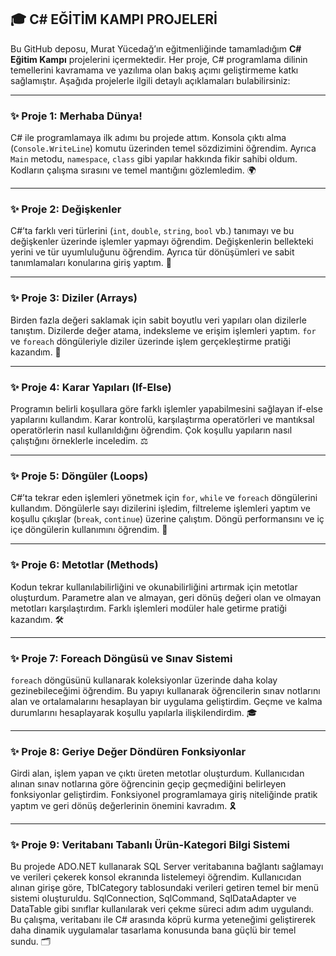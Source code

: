 
## 🎓 C# EĞİTİM KAMPI PROJELERİ

Bu GitHub deposu, Murat Yücedağ’ın eğitmenliğinde tamamladığım **C# Eğitim Kampı** projelerini içermektedir. Her proje, C# programlama dilinin temellerini kavramama ve yazılıma olan bakış açımı geliştirmeme katkı sağlamıştır. Aşağıda projelerle ilgili detaylı açıklamaları bulabilirsiniz:

---

### ✨ Proje 1: Merhaba Dünya!

C# ile programlamaya ilk adımı bu projede attım. Konsola çıktı alma (`Console.WriteLine`) komutu üzerinden temel sözdizimini öğrendim. Ayrıca `Main` metodu, `namespace`, `class` gibi yapılar hakkında fikir sahibi oldum. Kodların çalışma sırasını ve temel mantığını gözlemledim. 🌍

---

### ✨ Proje 2: Değişkenler

C#’ta farklı veri türlerini (`int`, `double`, `string`, `bool` vb.) tanımayı ve bu değişkenler üzerinde işlemler yapmayı öğrendim. Değişkenlerin bellekteki yerini ve tür uyumluluğunu öğrendim. Ayrıca tür dönüşümleri ve sabit tanımlamaları konularına giriş yaptım. 🔢

---

### ✨ Proje 3: Diziler (Arrays)

Birden fazla değeri saklamak için sabit boyutlu veri yapıları olan dizilerle tanıştım. Dizilerde değer atama, indeksleme ve erişim işlemleri yaptım. `for` ve `foreach` döngüleriyle diziler üzerinde işlem gerçekleştirme pratiği kazandım. 🧩

---

### ✨ Proje 4: Karar Yapıları (If-Else)

Programın belirli koşullara göre farklı işlemler yapabilmesini sağlayan if-else yapılarını kullandım. Karar kontrolü, karşılaştırma operatörleri ve mantıksal operatörlerin nasıl kullanıldığını öğrendim. Çok koşullu yapıların nasıl çalıştığını örneklerle inceledim. ⚖️

---

### ✨ Proje 5: Döngüler (Loops)

C#’ta tekrar eden işlemleri yönetmek için `for`, `while` ve `foreach` döngülerini kullandım. Döngülerle sayı dizilerini işledim, filtreleme işlemleri yaptım ve koşullu çıkışlar (`break`, `continue`) üzerine çalıştım. Döngü performansını ve iç içe döngülerin kullanımını öğrendim. 🔄

---

### ✨ Proje 6: Metotlar (Methods)

Kodun tekrar kullanılabilirliğini ve okunabilirliğini artırmak için metotlar oluşturdum. Parametre alan ve almayan, geri dönüş değeri olan ve olmayan metotları karşılaştırdım. Farklı işlemleri modüler hale getirme pratiği kazandım. 🛠️

---

### ✨ Proje 7: Foreach Döngüsü ve Sınav Sistemi

`foreach` döngüsünü kullanarak koleksiyonlar üzerinde daha kolay gezinebileceğimi öğrendim. Bu yapıyı kullanarak öğrencilerin sınav notlarını alan ve ortalamalarını hesaplayan bir uygulama geliştirdim. Geçme ve kalma durumlarını hesaplayarak koşullu yapılarla ilişkilendirdim. 🎓

---

### ✨ Proje 8: Geriye Değer Döndüren Fonksiyonlar

Girdi alan, işlem yapan ve çıktı üreten metotlar oluşturdum. Kullanıcıdan alınan sınav notlarına göre öğrencinin geçip geçmediğini belirleyen fonksiyonlar geliştirdim. Fonksiyonel programlamaya giriş niteliğinde pratik yaptım ve geri dönüş değerlerinin önemini kavradım. 🎗️

---

### ✨ Proje 9: Veritabanı Tabanlı Ürün-Kategori Bilgi Sistemi
Bu projede ADO.NET kullanarak SQL Server veritabanına bağlantı sağlamayı ve verileri çekerek konsol ekranında listelemeyi öğrendim. Kullanıcıdan alınan girişe göre, TblCategory tablosundaki verileri getiren temel bir menü sistemi oluşturuldu. SqlConnection, SqlCommand, SqlDataAdapter ve DataTable gibi sınıflar kullanılarak veri çekme süreci adım adım uygulandı. Bu çalışma, veritabanı ile C# arasında köprü kurma yeteneğimi geliştirerek daha dinamik uygulamalar tasarlama konusunda bana güçlü bir temel sundu. 🗂️
